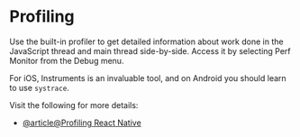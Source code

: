 # Profiling

Use the built-in profiler to get detailed information about work done in the JavaScript thread and main thread side-by-side. Access it by selecting Perf Monitor from the Debug menu.

For iOS, Instruments is an invaluable tool, and on Android you should learn to use `systrace`.

Visit the following for more details:

- [@article@Profiling React Native](https://reactnative.dev/docs/profiling)